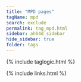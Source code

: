 ```yaml
---
title: "MPD pages"
tagName: mpd
search: exclude
permalink: tag_mpd.html
sidebar: ah64d_sidebar
hide_sidebar: true
folder: tags
---
```


{% include taglogic.html %}

{% include links.html %}
